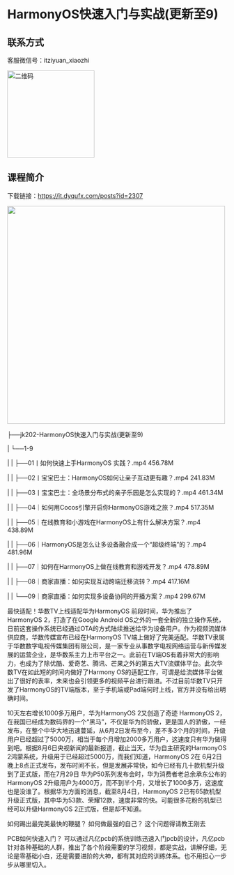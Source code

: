 # HarmonyOS快速入门与实战(更新至9)

## 联系方式

客服微信号：itziyuan_xiaozhi

<img src="https://ziyuanyun.oss-cn-guangzhou.aliyuncs.com/common/20240614073449/666b82192834a.jpg" width="200" height="200" alt="二维码">

## 课程简介

下载链接：https://it.dyqufx.com/posts?id=2307

<img src="https://ziyuanyun.oss-cn-guangzhou.aliyuncs.com/yun/20240515183814/6644909662b84.jpg" width="500" alt="">

  ├──jk202-HarmonyOS快速入门与实战(更新至9)

 | └──1-9

 | | ├──01丨如何快速上手HarmonyOS 实践？.mp4 456.78M

 | | ├──02丨宝宝巴士：HarmonyOS如何让亲子互动更有趣？.mp4 241.83M

 | | ├──03丨宝宝巴士：全场景分布式的亲子乐园是怎么实现的？.mp4 461.34M

 | | ├──04｜如何用Cocos引擎开启你HarmonyOS游戏之旅？.mp4 517.35M

 | | ├──05｜在线教育和小游戏在HarmonyOS上有什么解决方案？.mp4 438.89M

 | | ├──06｜HarmonyOS是怎么让多设备融合成一个“超级终端”的？.mp4 481.96M

 | | ├──07｜如何在HarmonyOS上做在线教育和游戏开发？.mp4 478.89M

 | | ├──08｜商家直播：如何实现互动跨端迁移流转？.mp4 417.16M

 | | └──09｜商家直播：如何实现多设备协同的开播方案？.mp4 299.67M

 最快适配！华数TV上线适配华为HarmonyOS 前段时间，华为推出了HarmonyOS 2，打造了在Google Android OS之外的一套全新的独立操作系统，日前这套操作系统已经通过OTA的方式陆续推送给华为设备用户。作为视频流媒体供应商，华数传媒宣布已经在HarmonyOS TV端上做好了完美适配。华数TV隶属于华数数字电视传媒集团有限公司，是一家专业从事数字电视网络运营与新传媒发展的运营企业，是华数系主力上市平台之一。此前在TV端OS有着非常大的影响力，也成为了除优酷、爱奇艺、腾讯、芒果之外的第五大TV流媒体平台。此次华数TV在如此短的时间内做好了Harmony OS的适配工作，可谓是给流媒体平台做出了很好的表率，未来也会引领更多的视频平台进行跟进。不过目前华数TV只开发了HarmonyOS的TV端版本，至于手机端或Pad端何时上线，官方并没有给出明确时间。

 

 10天左右增长1000多万用户，华为HarmonyOS 2又创造了奇迹 HarmonyOS 2，在我国已经成为数码界的一个“黑马”，不仅是华为的骄傲，更是国人的骄傲，一经发布，在整个中华大地迅速蔓延，从6月2日发布至今，差不多3个月的时间，升级用户已经超过了5000万，相当于每个月增加2000多万用户，这速度只有华为做得到吧。根据8月6日央视新闻的最新报道，截止当天，华为自主研究的HarmonyOS 2鸿蒙系统，升级用于已经超过5000万，而我们知道，HarmonyOS 2在 6月2日晚上8点正式发布，发布时间不长，但是发展非常快，如今已经有几十款机型升级到了正式版，而在7月29日 华为P50系列发布会时，华为消费者老总余承东公布的HarmonyOS 2升级用户为4000万，而不到半个月，又增长了1000多万，这速度也是没谁了。根据华为方面的消息，截至8月4日，HarmonyOS 2已有65款机型升级正式版，其中华为53款、荣耀12款，速度非常的快。可能很多花粉的机型已经可以升级HarmonyOS 2正式版，但是却不知道。

 如何踢出最完美最快的鞭腿？ 如何做最强的自己？ 这个问题得请教王刚去

 

 PCB如何快速入门？ 可以通过凡亿pcb的系统训练迅速入门pcb的设计，凡亿pcb针对各种基础的人群，推出了各个阶段需要的学习视频，都是实战，讲解仔细，无论是零基础小白，还是需要进阶的大神，都有其对应的训练体系。也不用担心一步步从哪里切入。

  